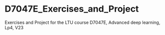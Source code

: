 # D7047E_Exercises_and_Project
Exercises and Project for the LTU course D7047E, Advanced deep learning, Lp4, V23
